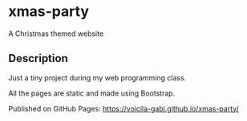 # xmas-party
A Christmas themed website
## Description
Just a tiny project during my web programming class.

All the pages are static and made using Bootstrap.

Published on GitHub Pages:
https://voicila-gabi.github.io/xmas-party/
